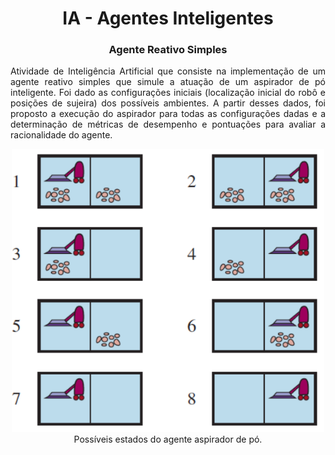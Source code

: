 <h1 align="center">IA - Agentes Inteligentes</h1>

<h3 align ="center">Agente Reativo Simples</h3>

<p align="justify">Atividade de Inteligência Artificial que consiste na implementação de um agente reativo simples que simule a atuação de um aspirador de pó inteligente. Foi dado as configurações iniciais (localização inicial do robô e posições de sujeira) dos possíveis ambientes. A partir desses dados, foi proposto a execução do aspirador para todas as configurações dadas e a determinação de métricas de desempenho e pontuações para avaliar a racionalidade do agente.</p>

<p align="center">
  <img src="./images/estados-agente.png" width="500""</img>
  <br>Possı́veis estados do agente aspirador de pó.
</p>
